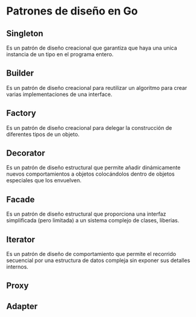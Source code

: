 # Patrones de diseño en Go

## Singleton
Es un patrón de diseño creacional que garantiza que haya una unica instancia de un tipo en el programa entero.

## Builder
Es un patrón de diseño creacional para reutilizar un algoritmo para crear varias implementaciones de una interface.

## Factory
Es un patrón de diseño creacional para delegar la construcción de diferentes tipos de un objeto.

## Decorator
Es un patrón de diseño estructural que permite añadir dinámicamente nuevos comportamientos a objetos colocándolos dentro de objetos especiales que los envuelven.

## Facade
Es un patrón de diseño estructural que proporciona una interfaz simplificada (pero limitada) a un sistema complejo de clases, liberias.

## Iterator
Es un patrón de diseño de comportamiento que permite el recorrido secuencial por una estructura de datos compleja sin exponer sus detalles internos.

## Proxy


## Adapter
